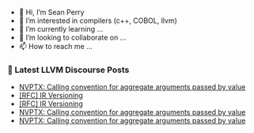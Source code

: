 - 👋 Hi, I’m Sean Perry
- 👀 I’m interested in compilers (c++, COBOL, llvm)
- 🌱 I’m currently learning ...
- 💞️ I’m looking to collaborate on ...
- 📫 How to reach me ...

<!---
s66perry/s66perry is a ✨ special ✨ repository because its `README.md` (this file) appears on your GitHub profile.
You can click the Preview link to take a look at your changes.
--->
### 📕 Latest LLVM Discourse Posts

<!-- DISCOURSE-LLVM:START -->
- [NVPTX: Calling convention for aggregate arguments passed by value](https://llvm.discourse.group/t/nvptx-calling-convention-for-aggregate-arguments-passed-by-value/5881/7)
- [[RFC] IR Versioning](https://llvm.discourse.group/t/rfc-ir-versioning/5893/5)
- [[RFC] IR Versioning](https://llvm.discourse.group/t/rfc-ir-versioning/5893/4)
- [NVPTX: Calling convention for aggregate arguments passed by value](https://llvm.discourse.group/t/nvptx-calling-convention-for-aggregate-arguments-passed-by-value/5881/6)
- [NVPTX: Calling convention for aggregate arguments passed by value](https://llvm.discourse.group/t/nvptx-calling-convention-for-aggregate-arguments-passed-by-value/5881/5)
<!-- DISCOURSE-LLVM:END -->
